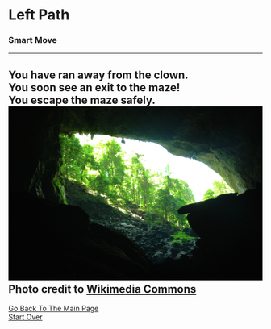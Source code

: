 # Left Path
### Smart Move  

---

**You have ran away from the clown.**  
**You soon see an exit to the maze!**  
**You escape the maze safely.**  
![](ranaway.png)  
Photo credit to [**Wikimedia Commons**](https://commons.wikimedia.org/wiki/File:Exit_from_the_Deer_Cave_to_the_Garden_of_Eden_(21113056864).jpg)  
---

[Go Back To The Main Page](../README.md)  
[Start Over](../beginning/intro.md)  